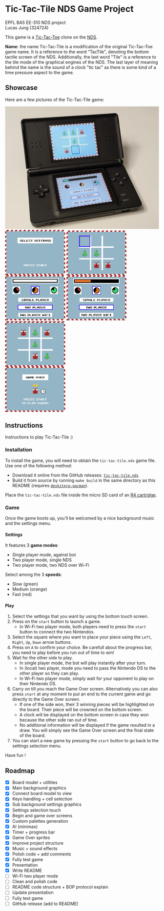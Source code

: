 # Tic-Tac-Tile NDS Game Project

EPFL BA5 EE-310 NDS project  
Lucas Jung (324724)

This game is a [Tic-Tac-Toe](https://en.wikipedia.org/wiki/Tic-tac-toe) clone on the [NDS](https://en.wikipedia.org/wiki/Nintendo_DS).

**Name**: the name Tic-Tac-Tile is a modification of the original Tic-Tac-Toe game name.
It is a reference to the word "TacTile", denoting the bottom tactile screen of the NDS.
Additionally, the last word "Tile" is a reference to the tile mode of the graphical engines of the NDS.
The last layer of meaning behind the name is the sound of a clock "tic tac" as there is some kind of a time pressure aspect to the game.

## Showcase

Here are a few pictures of the Tic-Tac-Tile game:

<div>
  <img src="https://github.com/gruvw/epfl-nds-game/blob/main/project/tic-tac-tile/docs/nds.jpg" alt="NDS" width="600px">
  <br>
  <img src="https://github.com/gruvw/epfl-nds-game/blob/main/project/tic-tac-tile/docs/menu.png" alt="Game Menu" width="197px"> 
  <img src="https://github.com/gruvw/epfl-nds-game/blob/main/project/tic-tac-tile/docs/game.png" alt="Game Play" width="197px"> 
  <img src="https://github.com/gruvw/epfl-nds-game/blob/main/project/tic-tac-tile/docs/over.png" alt="Game Over" width="197px"> 
</div>

## Instructions

Instructions to play Tic-Tac-Tile :)

### Installation

To install the game, you will need to obtain the `tic-tac-tile.nds` game file.
Use one of the following method:

- Download it online from the GitHub releases: [`tic-tac-tile.nds`](https://) <!-- TODO -->
- Build it from source by running `make build` in the same directory as this README (requires [`devkitpro-pacman`](https://apt.devkitpro.org/install-devkitpro-pacman)).

Place the `tic-tac-tile.nds` file inside the micro SD card of an [R4 cartridge](https://en.wikipedia.org/wiki/R4_cartridge).

### Game

Once the game boots up, you'll be welcomed by a nice background music and the settings menu.

#### Settings

It features 3 **game modes**:

* Single player mode, against bot
* Two player mode, single NDS
* Two player mode, two NDS over Wi-Fi

Select among the 3 **speeds**:

* Slow (green)
* Medium (orange)
* Fast (red)

#### Play

1. Select the settings that you want by using the bottom touch screen.
2. Press on the `start` button to launch a game.
    * In Wi-Fi two player mode, both players need to press the `start` button to connect the two Nintendos.
3. Select the square where you want to place your piece using the `Left`, `Right`, `Up`, `Down` arrow buttons.
4. Press on `A` to confirm your choice.
   Be carefull about the progress bar, you need to play before you run out of time to win!
5. Wait for the other side to play.
    * In single player mode, the bot will play instantly after your turn.
    * In (local) two player, mode you need to pass the Nintendo DS to the other player so they can play.
    * In Wi-Fi two player mode, simply wait for your opponent to play on their Nintendo DS.
6. Carry on till you reach the Game Over screen. Alternatively you can also press `start` at any moment to put an end to the current game and go directly to the Game Over screen.
    * If one of the side won, their 3 winning pieces will be highlighted on the board.
      Their piece will be crowned on the bottom screen.
    * A clock will be displayed on the bottom screen in case they won because the other side ran out of time.
    * No additional information will be displayed if the game resulted in a draw.
      You will simply see the Game Over screen and the final state of the board.
7. You can start a new game by pressing the `start` button to go back to the settings selection menu.

Have fun !

## Roadmap

- [X] Board model + utilities
- [X] Main background graphics
- [X] Connect board model to view
- [X] Keys handling + cell selection
- [X] Sub background settings graphics
- [X] Settings selection touch
- [X] Begin and game over screens
- [X] Custom palettes generation
- [X] AI (minimax)
- [X] Timer + progress bar
- [X] Game Over sprites
- [X] Improve project structure
- [X] Music + sound effects
- [X] Polish code + add comments
- [X] Fully test game
- [X] Presentation
- [X] Write README
- [ ] Wi-Fi two player mode
- [ ] Clean and polish code
- [ ] README code structure + BOP protocol explain
- [ ] Update presentation
- [ ] Fully test game
- [ ] GitHub release (add to README)
